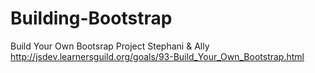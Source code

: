 # Building-Bootstrap
Build Your Own Bootsrap Project
Stephani & Ally
http://jsdev.learnersguild.org/goals/93-Build_Your_Own_Bootstrap.html
